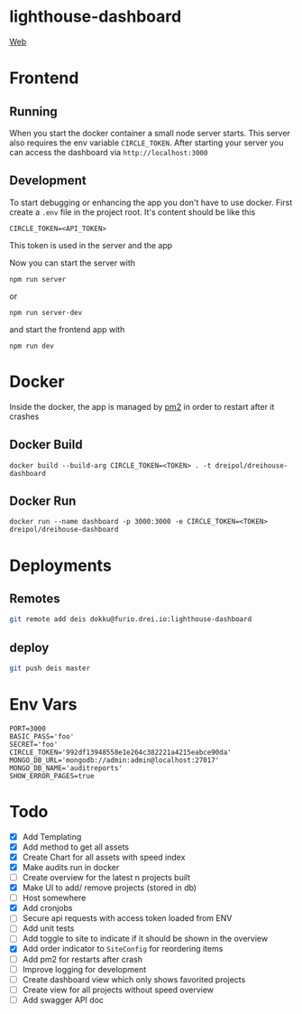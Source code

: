 # lighthouse-dashboard

[Web](https://dreihouse.dreipol.ch/#/)

# Frontend
## Running
When you start the docker container a small node server starts. This server also requires the env variable `CIRCLE_TOKEN`.
After starting your server you can access the dashboard via `http://localhost:3000`

## Development
To start debugging or enhancing the app you don't have to use docker.
First create a `.env` file in the project root.
It's content should be like this

    CIRCLE_TOKEN=<API_TOKEN>

This token is used in the server and the app

Now you can start the server with

    npm run server

or

    npm run server-dev

and start the frontend app with

    npm run dev

# Docker
Inside the docker, the app is managed by [pm2](https://pm2.keymetrics.io/) in order to restart after it crashes
## Docker Build

    docker build --build-arg CIRCLE_TOKEN=<TOKEN> . -t dreipol/dreihouse-dashboard

## Docker Run

    docker run --name dashboard -p 3000:3000 -e CIRCLE_TOKEN=<TOKEN> dreipol/dreihouse-dashboard

# Deployments
## Remotes
```bash
git remote add deis dokku@furio.drei.io:lighthouse-dashboard
```

## deploy
```bash
git push deis master
```

# Env Vars
```
PORT=3000
BASIC_PASS='foo'
SECRET='foo'
CIRCLE_TOKEN='992df13948558e1e264c382221a4215eabce90da'
MONGO_DB_URL='mongodb://admin:admin@localhost:27017'
MONGO_DB_NAME='auditreports'
SHOW_ERROR_PAGES=true

```

# Todo
 - [x] Add Templating
 - [x] Add method to get all assets
 - [x] Create Chart for all assets with speed index
 - [x] Make audits run in docker
 - [ ] Create overview for the latest n projects built
 - [x] Make UI to add/ remove projects (stored in db)
 - [ ] Host somewhere
 - [x] Add cronjobs
 - [ ] Secure api requests with access token loaded from ENV
 - [ ] Add unit tests
 - [ ] Add toggle to site to indicate if it should be shown in the overview
 - [x] Add order indicator to `SiteConfig` for reordering items
 - [ ] Add pm2 for restarts after crash
 - [ ] Improve logging for development
 - [ ] Create dashboard view which only shows favorited projects
 - [ ] Create view for all projects without speed overview
 - [ ] Add swagger API doc
